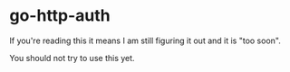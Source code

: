 # go-http-auth

If you're reading this it means I am still figuring it out and it is "too soon".

You should not try to use this yet.